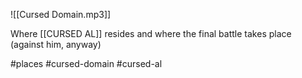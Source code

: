 ![[Cursed Domain.mp3]]

Where [[CURSED AL]] resides and where the final battle takes place (against him, anyway)

#places #cursed-domain #cursed-al 